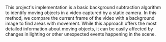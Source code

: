 This project's implementation is a basic background subtraction algorithm to identify moving objects in a video captured by a static camera. In this method, we compare the current frame of the video with a background image to find areas with movement.
While this approach offers the most detailed information about moving objects, it can be easily affected by changes in lighting or other unexpected events happening in the scene.